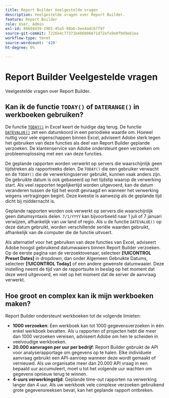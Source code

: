 ```yaml
---
title: Report Builder Veelgestelde vragen
description: Veelgestelde vragen over Report Builder.
feature: Report Builder
role: User, Admin
exl-id: 86604d39-2965-45a5-98ab-3ee4adcb7f97
source-git-commit: 7226b4c77371b486006671d72efa9e0f0d9eb1ea
workflow-type: tm+mt
source-wordcount: '420'
ht-degree: 0%

---
```


# Report Builder Veelgestelde vragen

Veelgestelde vragen over Report Builder.

## Kan ik de functie `TODAY()` of `DATERANGE()` in werkboeken gebruiken?

De functie [`TODAY()`](https://support.microsoft.com/en-us/office/today-function-5eb3078d-a82c-4736-8930-2f51a028fdd9) in Excel keert de huidige dag terug. De functie [`DATEVALUE()`](https://support.microsoft.com/en-us/office/datevalue-function-df8b07d4-7761-4a93-bc33-b7471bbff252) zet een datumkoord in een periodieke waarde om. Hoewel nuttig voor vele eigenschappen binnen Excel, adviseert Adobe sterk tegen het gebruiken van deze functies als deel van Report Builder geplande verzoeken. De klantenservice van Adobe ondersteunt geen verzoeken om probleemoplossing met een van deze functies.

De geplande rapporten worden verwerkt op servers die waarschijnlijk geen tijdstreken als rapportreeks delen. De `TODAY()` die een gebruiker verwacht en de `TODAY()` die de verwerkingsserver gebruikt, kunnen vaak anders zijn. De gebruikte datum is ook gebaseerd op het tijdstip waarop de verwerking start. Als veel rapporten tegelijkertijd worden uitgevoerd, kan de datum veranderen tussen de tijd het wordt gevraagd en wanneer het verwerking wegens vertragingen begint. Deze kwestie is aanwezig als de geplande tijd dicht bij middernacht is.

Geplande rapporten worden ook verwerkt op servers die waarschijnlijk geen datumsyntaxis delen. `7/1/YYYY` kan bijvoorbeeld naar 1 juli of 7 januari verwijzen, afhankelijk van uw land of regio. Als u de functie `DATEVALUE()` op deze datum gebruikt, worden verschillende seriële waarden gebruikt, afhankelijk van de computer die de functie uitvoert.

Als alternatief voor het gebruiken van deze functies van Excel, adviseert Adobe hoogst gebruikend datumwaaiers binnen Report Builder verzoeken. Op de eerste pagina van de verzoektovenaar, selecteer **[!UICONTROL Preset Dates]** in dropdown, dan onder Algemeen Gebruikte Datums, selecteer **[!UICONTROL Today]** of een andere gewenste datumwaaier. Deze instelling neemt de tijd van de rapportsuite in beslag op het moment dat deze werd uitgevoerd, en niet op het moment dat de server de aanvraag verwerkt.

## Hoe groot en complex kan ik mijn werkboeken maken?

Report Builder ondersteunt werkboeken tot de volgende limieten:

* **1000 verzoeken**: Een werkboek kan tot 1000 gegevensverzoeken in één enkel werkboek bevatten. Als u rapporten of projecten hebt die meer dan 1000 verzoeken vereisen, adviseert Adobe om hen te scheiden in veelvoudige werkboeken.
* **20.000 aanvragen per uur per bedrijf**: Report Builder gebruikt de API voor analyserapportage om gegevens op te halen. Elke individuele aanvraag gebruikt een API-aanroep wanneer deze wordt gemaakt of vernieuwd. Als uw organisatie meer dan 20.000 API vraag in een bepaald uur accumuleert, moet u tot het volgende uur wachten om gegevens opnieuw terug te winnen.
* **4-uurs verwerkingstijd**: Geplande time-out rapporten na verwerking langer dan 4 uur. Als uw werkboek vele complexe verzoeken gebruikend grote gegevensreeksen bevat, kan het geplande rapport ontbreken.
